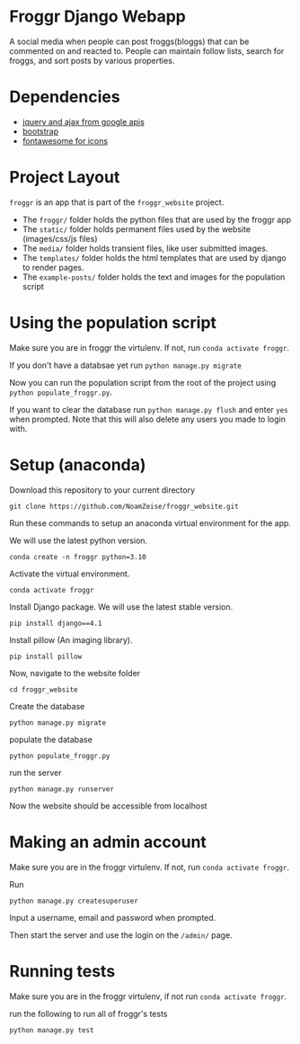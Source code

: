 # Froggr Django Webapp

A social media when people can post froggs(bloggs) that can be commented on and reacted to. 
People can maintain follow lists, search for froggs, and sort posts by various properties.

# Dependencies

* [jquery and ajax from google apis](https://ajax.googleapis.com/ajax/libs/jquery/3.6.3/jquery.min.js)
* [bootstrap](https://stackpath.bootstrapcdn.com/bootstrap/4.1.3/css/bootstrap.min.css)
* [fontawesome for icons](https://use.fontawesome.com/releases/v5.6.1/css/all.css)


# Project Layout

`froggr` is an app that is part of the `froggr_website` project.

* The `froggr/` folder holds the python files that are used by the froggr app
* The `static/` folder holds permanent files used by the website (images/css/js files)
* The `media/` folder holds transient files, like user submitted images.
* The `templates/` folder holds the html templates that are used by django to render pages.
* The `example-posts/` folder holds the text and images for the population script

# Using the population script

Make sure you are in froggr the virtulenv. If not, run `conda activate froggr`.

If you don't have a databsae yet run `python manage.py migrate`

Now you can run the population script from the root of the project using `python populate_froggr.py`.


If you want to clear the database run `python manage.py flush` and enter `yes` when prompted. 
Note that this will also delete any users you made to login with.


# Setup (anaconda)

Download this repository to your current directory

```
git clone https://github.com/NoamZeise/froggr_website.git
```

Run these commands to setup an anaconda virtual environment for the app.

We will use the latest python version.

```
conda create -n froggr python=3.10
```

Activate the virtual environment.

```
conda activate froggr
```

Install Django package.  We will use the latest stable version.

```
pip install django==4.1
```

Install pillow (An imaging library).

```
pip install pillow
```

Now, navigate to the website folder

```
cd froggr_website
```
Create the database
```
python manage.py migrate
```
populate the database
```
python populate_froggr.py
```
run the server

```
python manage.py runserver
```
Now the website should be accessible from localhost

# Making an admin account

Make sure you are in the froggr virtulenv. If not, run `conda activate froggr`.

Run 
```
python manage.py createsuperuser
```
Input a username, email and password when prompted.

Then start the server and use the login on the `/admin/` page.


# Running tests
Make sure you are in the froggr virtulenv, if not run `conda activate froggr`.


run the following to run all of froggr's tests
```
python manage.py test
```

